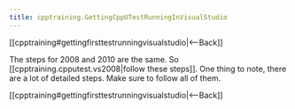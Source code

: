 ```yaml
---
title: cpptraining.GettingCppUTestRunningInVisualStudio
---
```

[[cpptraining#gettingfirsttestrunningvisualstudio|<--Back]]

The steps for 2008 and 2010 are the same. So [[cpptraining.cpputest.vs2008|follow these steps]]. One thing to note, there are a lot of detailed steps. Make sure to follow all of them.

[[cpptraining#gettingfirsttestrunningvisualstudio|<--Back]]
